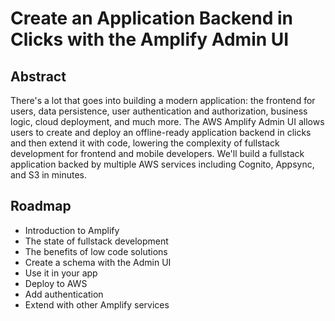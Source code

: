 # Create an Application Backend in Clicks with the Amplify Admin UI

## Abstract

There's a lot that goes into building a modern application: the frontend for users, data persistence, user authentication and authorization, business logic, cloud deployment, and much more. The AWS Amplify Admin UI allows users to create and deploy an offline-ready application backend in clicks and then extend it with code, lowering the complexity of fullstack development for frontend and mobile developers. We'll build a fullstack application backed by multiple AWS services including Cognito, Appsync, and S3 in minutes.

## Roadmap

- Introduction to Amplify
- The state of fullstack development
- The benefits of low code solutions
- Create a schema with the Admin UI
- Use it in your app
- Deploy to AWS
- Add authentication
- Extend with other Amplify services
